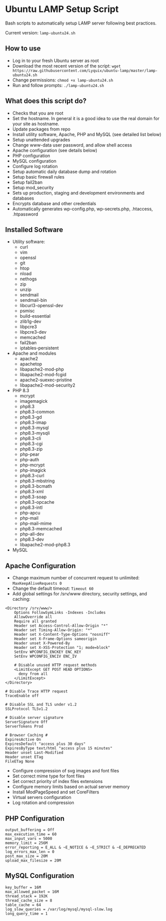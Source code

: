 # Ubuntu LAMP Setup Script

Bash scripts to automatically setup LAMP server following best practices.

Current version: `lamp-ubuntu24.sh`

## How to use

  * Log in to your fresh Ubuntu server as root
  * Download the most recent version of the script: `wget https://raw.githubusercontent.com/Lyquix/ubuntu-lamp/master/lamp-ubuntu24.sh`
  * Change permissions: `chmod +x lamp-ubuntu24.sh`
  * Run and follow prompts: `./lamp-ubuntu24.sh`

## What does this script do?

  * Checks that you are root
  * Set the hostname. In general it is a good idea to use the real domain for your site as hostname.
  * Update packages from repo
  * Install utility software, Apache, PHP and MySQL (see detailed list below)
  * Setup unattended upgrades
  * Change www-data user password, and allow shell access
  * Apache configuration (see details below)
  * PHP configuration
  * MySQL configuration
  * Configure log rotation
  * Setup automatic daily database dump and rotation
  * Setup basic firewall rules
  * Setup fail2ban
  * Setup mod_security
  * Sets up production, staging and development environments and databases
  * Encrypts database and other credentials
  * Automatically generates wp-config.php, wp-secrets.php, .htaccess, .htpassword

## Installed Software

  * Utility software:
    * curl
    * vim
    * openssl
    * git
    * htop
    * nload
    * nethogs
    * zip
    * unzip
    * sendmail
    * sendmail-bin
    * libcurl3-openssl-dev
    * psmisc
    * build-essential
    * zlib1g-dev
    * libpcre3
    * libpcre3-dev
    * memcached
    * fail2ban
    * iptables-persistent
  * Apache and modules
    * apache2
    * apachetop
    * libapache2-mod-php
    * libapache2-mod-fcgid
    * apache2-suexec-pristine
    * libapache2-mod-security2
  * PHP 8.3
    * mcrypt
    * imagemagick
    * php8.3
    * php8.3-common
    * php8.3-gd
    * php8.3-imap
    * php8.3-mysql
    * php8.3-mysqli
    * php8.3-cli
    * php8.3-cgi
    * php8.3-zip
    * php-pear
    * php-auth
    * php-mcrypt
    * php-imagick
    * php8.3-curl
    * php8.3-mbstring
    * php8.3-bcmath
    * php8.3-xml
    * php8.3-soap
    * php8.3-opcache
    * php8.3-intl
    * php-apcu
    * php-mail
    * php-mail-mime
    * php8.3-memcached
    * php-all-dev
    * php8.3-dev
    * libapache2-mod-php8.3
  * MySQL

## Apache Configuration

  * Change maximum number of concurrent request to unlimited: `MaxKeepAliveRequests 0`
  * Change the default timeout: `Timeout 60`
  * Add global settings for /srv/www directory, security settings, and caching:

```
<Directory /srv/www/>
    Options FollowSymLinks -Indexes -Includes
    AllowOverride all
    Require all granted
    Header set Access-Control-Allow-Origin "*"
    Header set Timing-Allow-Origin: "*"
    Header set X-Content-Type-Options "nosniff"
    Header set X-Frame-Options sameorigin
    Header unset X-Powered-By
    Header set X-XSS-Protection "1; mode=block"
    SetEnv WPCONFIG_ENCKEY ENC_KEY
    SetEnv WPCONFIG_ENCIV ENC_IV

    # Disable unused HTTP request methods
    <LimitExcept GET POST HEAD OPTIONS>
      deny from all
    </LimitExcept>
</Directory>

# Disable Trace HTTP request
TraceEnable off

# Disable SSL and TLS under v1.2
SSLProtocol TLSv1.2

# Disable server signature
ServerSignature Off
ServerTokens Prod

# Browser Caching #
ExpiresActive On
ExpiresDefault "access plus 30 days"
ExpiresByType text/html "access plus 15 minutes"
Header unset Last-Modified
Header unset ETag
FileETag None
```

  * Configure compression of svg images and font files
  * Set correct mime type for font files
  * Set correct priority of index files extensions
  * Configure memory limits based on actual server memory
  * Install ModPageSpeed and set CoreFilters
  * Virtual servers configuration
  * Log rotation and compression

## PHP Configuration

```
output_buffering = Off
max_execution_time = 60
max_input_vars = 5000
memory_limit = 256M
error_reporting = E_ALL & ~E_NOTICE & ~E_STRICT & ~E_DEPRECATED
log_errors_max_len = 0
post_max_size = 20M
upload_max_filesize = 20M
```

## MySQL Configuration

```
key_buffer = 16M
max_allowed_packet = 16M
thread_stack = 192K
thread_cache_size = 8
table_cache = 64
log_slow_queries = /var/log/mysql/mysql-slow.log
long_query_time = 1
```
